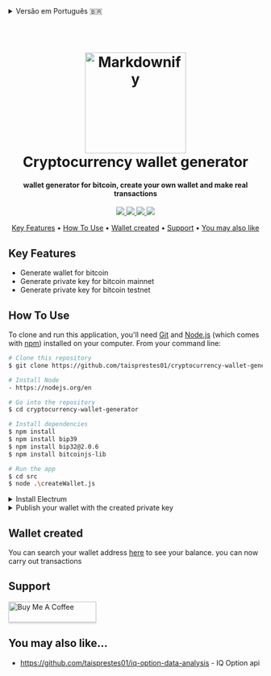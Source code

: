<details>
<summary>Versão em Português 🇧🇷 </summary>
# Gerador de carteira de criptomoeda

### Principais Características

- Gerar carteira para bitcoin
- Gerar chave privada para mainnet bitcoin
- Gerar chave privada para testnet bitcoin

### Como Usar

Para clonar e executar esta aplicação, você precisará do [Git](https://git-scm.com) e do [Node.js](https://nodejs.org/en/download/) (que vem com o [npm](http://npmjs.com)) instalado no seu computador. A partir da linha de comando:

```bash
# Clonar este repositório
$ git clone https://github.com/taisprestes01/cryptocurrency-wallet-generator

# Instalar o Node
- [https://nodejs.org/en](https://nodejs.org/en)

# Entrar no repositório
$ cd cryptocurrency-wallet-generator

# Instalar dependências
$ npm install
$ npm install bip39
$ npm install bip32@2.0.6
$ npm install bitcoinjs-lib

# Executar o aplicativo
$ cd src
$ node .\createWallet.js
```
<details>
<summary>Instale Electrum</summary>
  https://electrum.org/#download
</details>

<details>
<summary>Publique sua carteira com a chave primaria criada</summary>

## Abra o Electrum, crie a carteira
![image](https://github.com/taisprestes01/cryptocurrency-wallet-generator/assets/108246691/e5e74106-2bf0-4bad-b34e-2407d9a1176a)

## importe o endereço
![image](https://github.com/taisprestes01/cryptocurrency-wallet-generator/assets/108246691/2b96dd62-f95a-46a5-8199-f1e9069a6cf9)

## importe a chave
![image](https://github.com/taisprestes01/cryptocurrency-wallet-generator/assets/108246691/f3f12799-62c3-429f-9a09-e1951fc2def0)

## cria sua senha
![image](https://github.com/taisprestes01/cryptocurrency-wallet-generator/assets/108246691/6991f3c2-3bde-421d-a7e5-e13ae602e683)

</details>

## Carteira criada

Você pode procurar seu endereço aqui [here](https://www.blockchain.com/explorer/assets/btc) para ver o saldo.
Agora você já pode fazer transações
</details>
<h1 align="center">
  <br>
  <a href="http://www.amitmerchant.com/electron-markdownify"><img src="https://github.com/taisprestes01/cryptocurrency-wallet-generator/assets/108246691/3d8c94bf-42c6-4164-b047-9086d625a446" alt="Markdownify" width="200"></a>
  <br>
  Cryptocurrency wallet generator
  <br>
</h1>

<h4 align="center">
wallet generator for bitcoin, create your own wallet and make real transactions</h4>

<p align="center">
  <a href="https://www.npmjs.com/package/npm/v/9.7.1">
    <img src="https://d25lcipzij17d.cloudfront.net/badge.svg?id=js&r=r&ts=1683906897&type=6e&v=9.7.1&x2=0">
  </a>
	
  <a href="https://www.npmjs.com/package/bip32">
      <img src="https://img.shields.io/badge/bip32-2.0.6-blue.svg">
  </a>

  <a href="https://www.npmjs.com/package/bip39">
      <img src="https://img.shields.io/badge/bip39-3.1.0-orange.svg">
  </a>
   <a href="https://www.npmjs.com/package/bitcoinjs-lib">
      <img src="https://img.shields.io/badge/bitcoinjs-6.1.5-yellow.svg">
  </a>

</p>

<p align="center">
  <a href="#key-features">Key Features</a> •
  <a href="#how-to-use">How To Use</a> •
  <a href="#wallet-created">Wallet created</a> •
  <a href="#support">Support</a> •
  <a href="#you-may-also-like">You may also like</a> 
</p>

## Key Features

* Generate wallet for bitcoin
* Generate private key for bitcoin mainnet
* Generate private key for bitcoin testnet
  
## How To Use

To clone and run this application, you'll need [Git](https://git-scm.com) and [Node.js](https://nodejs.org/en/download/) (which comes with [npm](http://npmjs.com)) installed on your computer. From your command line:

```bash
# Clone this repository
$ git clone https://github.com/taisprestes01/cryptocurrency-wallet-generator

# Install Node
- https://nodejs.org/en

# Go into the repository
$ cd cryptocurrency-wallet-generator

# Install dependencies
$ npm install
$ npm install bip39
$ npm install bip32@2.0.6
$ npm install bitcoinjs-lib

# Run the app
$ cd src
$ node .\createWallet.js
```
<details>
<summary>Install Electrum</summary>
  https://electrum.org/#download
</details>

<details>
<summary>Publish your wallet with the created private key</summary>

## Open Electron, create wallet
![image](https://github.com/taisprestes01/cryptocurrency-wallet-generator/assets/108246691/e5e74106-2bf0-4bad-b34e-2407d9a1176a)

## Import adress
![image](https://github.com/taisprestes01/cryptocurrency-wallet-generator/assets/108246691/2b96dd62-f95a-46a5-8199-f1e9069a6cf9)

## import private key
![image](https://github.com/taisprestes01/cryptocurrency-wallet-generator/assets/108246691/f3f12799-62c3-429f-9a09-e1951fc2def0)

## create password
![image](https://github.com/taisprestes01/cryptocurrency-wallet-generator/assets/108246691/6991f3c2-3bde-421d-a7e5-e13ae602e683)

</details>

## Wallet created

You can search your wallet address [here](https://www.blockchain.com/explorer/assets/btc) to see your balance.
you can now carry out transactions

## Support

<a href="https://www.buymeacoffee.com/taisprestek" target="_blank"><img src="https://www.buymeacoffee.com/assets/img/custom_images/black_img.png" alt="Buy Me A Coffee" style="height: 41px !important;width: 174px !important;box-shadow: 0px 3px 2px 0px rgba(190, 190, 190, 0.5) !important;-webkit-box-shadow: 0px 3px 2px 0px rgba(190, 190, 190, 0.5) !important;" ></a>


## You may also like...

- https://github.com/taisprestes01/iq-option-data-analysis - IQ Option api

